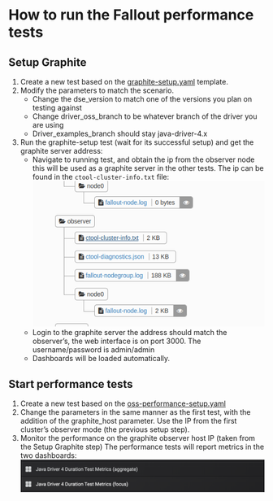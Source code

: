 # How to run the Fallout performance tests

## Setup Graphite
 
1. Create a new test based on the [graphite-setup.yaml](graphite-setup.yaml) template.
2. Modify the parameters to match the scenario.
    * Change the dse_version to match one of the versions you plan on testing against
    * Change driver_oss_branch to be whatever branch of the driver you are using
    * Driver_examples_branch should stay java-driver-4.x
3. Run the graphite-setup test (wait for its successful setup) and get the graphite server address:
    * Navigate to running test, and obtain the ip from the observer node this will be used as a graphite server in the other tests. 
    The ip can be found in the `ctool-cluster-info.txt` file:
    ![ctool-cluster-info](ctool-cluster-info.png)
    * Login to the graphite server the address should match the observer’s, the web interface is on port 3000. 
    The username/password is admin/admin
    * Dashboards will be loaded automatically.
    

## Start performance tests      

1. Create a new test based on the [oss-performance-setup.yaml](oss-performance-setup.yaml)
2. Change the parameters in the same manner as the first test, with the addition of the graphite_host parameter. 
Use the IP from the first cluster’s observer mode (the previous setup step).
3. Monitor the performance on the graphite observer host IP (taken from the Setup Graphite step)
   The performance tests will report metrics in the two dashboards:
   ![metrics-dashboards](metrics-dashboards.png) 
    
